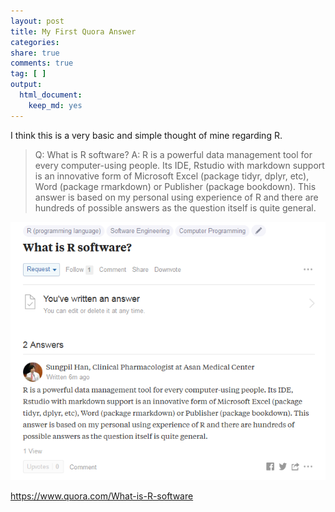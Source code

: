 ```yaml
---
layout: post
title: My First Quora Answer
categories: 
share: true
comments: true
tag: [ ]
output:
  html_document:
    keep_md: yes
---
```


I think this is a very basic and simple thought of mine regarding R.

> Q: What is R software?
> A: R is a powerful data management tool for every computer-using people. Its IDE, Rstudio with markdown support is an innovative form of Microsoft Excel (package tidyr, dplyr, etc), Word (package rmarkdown) or Publisher (package bookdown). This answer is based on my personal using experience of R and there are hundreds of possible answers as the question itself is quite general.

![](/assets/myfirstquora.png)

<https://www.quora.com/What-is-R-software>
